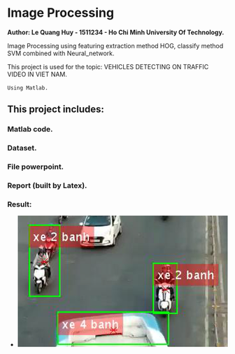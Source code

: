 # Image Processing
**Author: Le Quang Huy - 1511234 - Ho Chi Minh University Of Technology.**

Image Processing using featuring extraction method HOG, classify method SVM combined with Neural_network.

This project is used for the topic: VEHICLES DETECTING ON TRAFFIC VIDEO IN VIET NAM.

```
Using Matlab.
```
## This project includes:
### Matlab code.
### Dataset.
### File powerpoint.
### Report (built by Latex).
### Result:
* 
     ![Screenshot](Ketqua.png)
